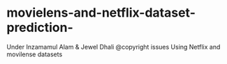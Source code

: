 # movielens-and-netflix-dataset-prediction-

Under Inzamamul Alam & Jewel Dhali @copyright issues
Using Netflix and movilense datasets
